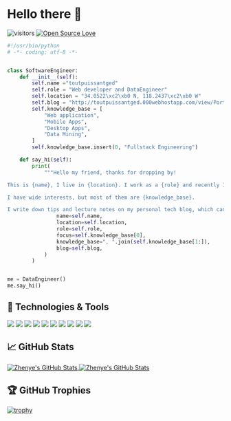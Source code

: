 # Hello there 👋

![visitors](https://visitor-badge.laobi.icu/badge?page_id=toutpuissantged.toutpuissantged)
[![Open Source Love](https://badges.frapsoft.com/os/v1/open-source.svg?v=102)](https://github.com/ellerbrock/open-source-badge/)


```python
#!/usr/bin/python
# -*- coding: utf-8 -*-


class SoftwareEngineer:
    def __init__(self):
        self.name ="toutpuissantged"
        self.role = "Web developer and DataEngineer"
        self.location = "34.0522\xc2\xb0 N, 118.2437\xc2\xb0 W"
        self.blog = "http://toutpuissantged.000webhostapp.com/view/Portfolio"
        self.knowledge_base = [
            "Web application",
            "Mobile Apps",
            "Desktop Apps",
            "Data Mining",
        ]
        self.knowledge_base.insert(0, "Fullstack Engineering")

    def say_hi(self):
        print(
            """Hello my friend, thanks for dropping by!

This is {name}, I live in {location}. I work as a {role} and recently I am focusing on {focus} for my personal growth.

I have wide interests, but most of them are {knowledge_base}.

I write down tips and lecture notes on my personal tech blog, which can be found here: {blog}""".format(
                name=self.name,
                location=self.location,
                role=self.role,
                focus=self.knowledge_base[0],
                knowledge_base=", ".join(self.knowledge_base[1:]),
                blog=self.blog,
            )
        )


me = DataEngineer()
me.say_hi()

```

## 🔧 Technologies & Tools

![](https://img.shields.io/badge/OS-Linux-informational?style=flat&logo=linux&logoColor=white&color=6aa6f8)
![](https://img.shields.io/badge/Editor-VS_Code-informational?style=flat&logo=visual-studio-code&logoColor=white&color=6aa6f8)
![](https://img.shields.io/badge/Code-Python-informational?style=flat&logo=python&logoColor=white&color=6aa6f8)
![](https://img.shields.io/badge/Code-JavaScript-informational?style=flat&logo=javascript&logoColor=white&color=6aa6f8)
![](https://img.shields.io/badge/Code-Golang-informational?style=flat&logo=go&logoColor=white&color=6aa6f8)
![](https://img.shields.io/badge/Code-React-informational?style=flat&logo=react&logoColor=white&color=6aa6f8)
![](https://img.shields.io/badge/Shell-Bash-informational?style=flat&logo=gnu-bash&logoColor=white&color=6aa6f8)
![](https://img.shields.io/badge/Tools-PostgreSQL-informational?style=flat&logo=postgresql&logoColor=white&color=6aa6f8)
![](https://img.shields.io/badge/Tools-Docker-informational?style=flat&logo=docker&logoColor=white&color=6aa6f8)
![](https://img.shields.io/badge/Tools-Kubernetes-informational?style=flat&logo=kubernetes&logoColor=white&color=6aa6f8)


## &#x1f4c8; GitHub Stats

<a href="https://github.com/toutpuissantged/toutpuissantged">
  <img align="center" src="https://github-readme-stats.vercel.app/api/top-langs/?username=toutpuissantged&hide=c%2B%2B,c,html&title_color=6aa6f8&text_color=8a919a&icon_color=6aa6f8&bg_color=0e1116" alt="Zhenye's GitHub Stats" />
</a>

<a href="https://github.com/toutpuissantged/toutpuissantged">
  <img align="center" src="https://github-readme-stats.vercel.app/api?username=toutpuissantged&show_icons=true&line_height=27&count_private=true&title_color=6aa6f8&text_color=8a919a&icon_color=6aa6f8&bg_color=0e1116" alt="Zhenye's GitHub Stats" />
</a>

## 🏆 GitHub Trophies

[![trophy](https://github-profile-trophy.vercel.app/?username=toutpuissantged&theme=nord&column=7)](https://github.com/ryo-ma/github-profile-trophy)

